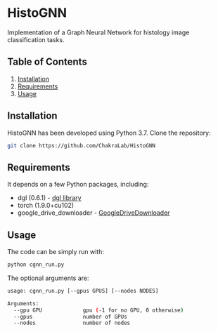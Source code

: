 # HistoGNN

Implementation of a Graph Neural Network for histology image classification tasks. 

## Table of Contents

1. [Installation](#installation)
2. [Requirements](#Requirements)
3. [Usage](#usage)

## Installation
HistoGNN has been developed using Python 3.7. Clone the repository:

```sh
git clone https://github.com/ChakraLab/HistoGNN
```

## Requirements
It depends on a few Python packages, including:
* dgl (0.6.1) - [dgl library](https://pypi.org/project/dgl-cu101/)
* torch (1.9.0+cu102)
* google_drive_downloader - [GoogleDriveDownloader](https://pypi.org/project/googledrivedownloader/)

## Usage
The code can be simply run with:

```sh
python cgnn_run.py
```

The optional arguments are:

```bash
usage: cgnn_run.py [--gpus GPUS] [--nodes NODES]

Arguments:
  --gpu GPU             gpu (-1 for no GPU, 0 otherwise)
  --gpus                number of GPUs
  --nodes               number of nodes
